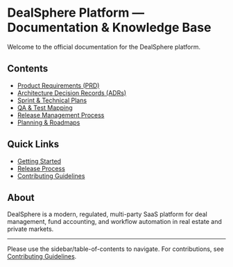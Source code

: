 # DealSphere Platform — Documentation & Knowledge Base

Welcome to the official documentation for the DealSphere platform.

## Contents
- [Product Requirements (PRD)](./product/Phase1_PRD.md)
- [Architecture Decision Records (ADRs)](./adr/)
- [Sprint & Technical Plans](./tech/)
- [QA & Test Mapping](./qa/)
- [Release Management Process](./tech/release-process.md)
- [Planning & Roadmaps](./planning/)

## Quick Links
- [Getting Started](./getting-started.md)
- [Release Process](./tech/release-process.md)
- [Contributing Guidelines](./contributing.md)

## About
DealSphere is a modern, regulated, multi-party SaaS platform for deal management, fund accounting, and workflow automation in real estate and private markets.

---
Please use the sidebar/table-of-contents to navigate. For contributions, see [Contributing Guidelines](./contributing.md).
